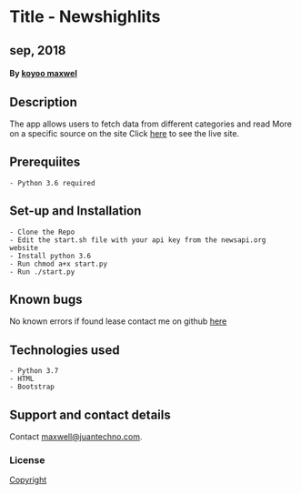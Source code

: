 # Title  - Newshighlits
## sep, 2018
#### By [koyoo maxwel](https://github.com/koyoo-maxwel)

## Description
The app allows users to fetch data from different categories  and read More on a specific source on the site
Click [here](https://newsinformative.herokuapp.com/) to see the live site.


## Prerequiites
    - Python 3.6 required

## Set-up and Installation
    - Clone the Repo
    - Edit the start.sh file with your api key from the newsapi.org website
    - Install python 3.6
    - Run chmod a+x start.py
    - Run ./start.py

## Known bugs
No known errors if found lease contact me on github [here](koyoo-maxwel)

## Technologies used
    - Python 3.7
    - HTML
    - Bootstrap
    

## Support and contact details
Contact maxwell@juantechno.com.

### License
[Copyright](LICENSE)